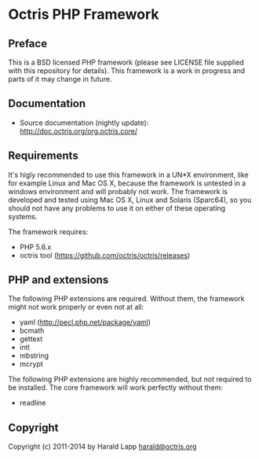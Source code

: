 # Octris PHP Framework

## Preface

This is a BSD licensed PHP framework (please see LICENSE file supplied with this repository
for details). This framework is a work in progress and parts of it may change in future.

## Documentation

* Source documentation (nightly update): http://doc.octris.org/org.octris.core/

## Requirements

It's higly recommended to use this framework in a UN*X environment, like for example Linux and Mac OS X, 
because the framework is untested in a windows environment and will probably not work. The framework is 
developed and tested using Mac OS X, Linux and Solaris (Sparc64), so you should not have any problems to 
use it on either of these operating systems.

The framework requires: 

*   PHP 5.6.x
*   octris tool (https://github.com/octris/octris/releases)

## PHP and extensions

The following PHP extensions are required. Without them, the framework might not work properly or 
even not at all:

*   yaml (http://pecl.php.net/package/yaml)
*   bcmath
*   gettext
*   intl
*   mbstring
*   mcrypt

The following PHP extensions are highly recommended, but not required to be installed. The core 
framework will work perfectly without them:

*   readline

## Copyright

Copyright (c) 2011-2014 by Harald Lapp <harald@octris.org>
